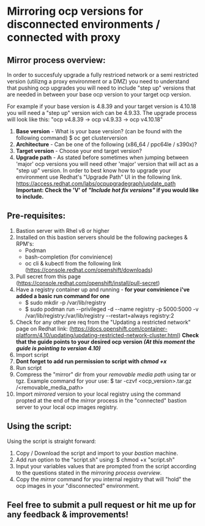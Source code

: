 # Mirroring ocp versions for disconnected environments / connected with proxy

## Mirror process overview:
In order to succesfuly upgrade a fully restriced network or a semi restricted version (utilizng a proxy environment or a DMZ) you need to understand that pushing ocp upgrades you will need to include "step up" versions that are needed in between your base ocp version to your target ocp version.

For example if your base version is 4.8.39 and your target version is 4.10.18 you will need a "step up" version wich can be 4.9.33.
The upgrade process will look like this: "ocp v4.8.39 -> ocp v4.9.33 -> ocp v4.10.18"

1) **Base version** - What is your base version? (can be found with the following command)
  $ oc get clusterversion
2) **Architecture** - Can be one of the following (x86_64 / ppc64le / s390x)?
3) **Target version** - Choose your end target version? 
4) **Upgrade path** - As stated before sometimes when jumping between 'major' ocp versions you will need other 'major' version that will act as a "step up" version. In order to best know how to upgrade your environment use Redhat's "Upgrade Path" UI in the following link.
https://access.redhat.com/labs/ocpupgradegraph/update_path
**Important: Check the 'V' of _"Include hot fix versions"_ if you would like to include.**


## Pre-requisites:
1)  Bastion server with Rhel v8 or higher
2)  Installed on this bastion servers should be the following packeges & RPM's:
    - Podman
    - bash-completion (for convinience)
    - oc cli & kubectl from the following link (https://console.redhat.com/openshift/downloads)  
3)  Pull secret from this page (https://console.redhat.com/openshift/install/pull-secret)  
4)  Have a registry container up and running - **for your convinience i've added a basic run command for one**
    - $ sudo mkdir -p /var/lib/registry
    - $ sudo podman run --privileged -d --name registry -p 5000:5000 -v /var/lib/registry:/var/lib/registry --restart=always registry:2
6)   Check for any other pre req from the "Updating a restricted network" page on Redhat link:
     (https://docs.openshift.com/container-platform/4.10/updating/updating-restricted-network-cluster.html)
**Check that the guide points to your desired ocp version _(At this moment the guide is pointing to version 4.10)_**
7)  Import script
8)  **Dont forget to add run permission to script with _chmod +x_**
9)  Run script
10)  Compress the "mirror" dir from your _removable media path_ using tar or tgz. Example command for your use: $ tar -czvf <ocp_version>.tar.gz /<removable_media_path>
11) Import _mirrored_ version to your local registry using the command propted at the end of the _mirror_ process in the "connected" bastion server to your local ocp images registry.


## Using the script:
Using the script is straight forward:
1) Copy / Download the script and import to your _bastion_ machine.
2) Add _run_ option to the "script.sh" using: $ chmod +x "script.sh"
3) Input your variables values that are prompted from the script according to the questions stated in the _mirroring process overview_.
4) Copy the _mirror_ command for you internal registry that will "hold" the ocp images in your "disconnected" environment. 

## Feel free to submit a pull request or hit me up for any feedback & improvements!

